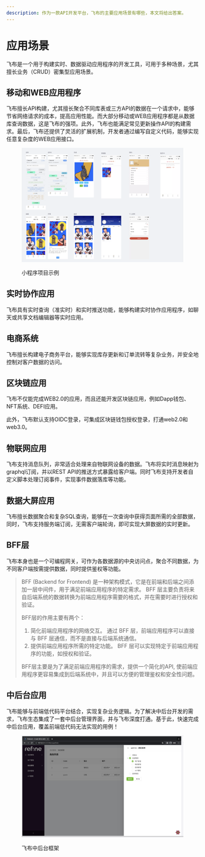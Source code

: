 ```yaml
---
description: 作为一款API开发平台，飞布的主要应用场景有哪些，本文将给出答案。
---
```


# 应用场景

飞布是一个用于构建实时、数据驱动应用程序的开发工具，可用于多种场景，尤其擅长业务（CRUD）密集型应用场景。

## 移动和WEB应用程序

飞布擅长API构建，尤其擅长聚合不同库表或三方API的数据在一个请求中，能够节省网络请求的成本，提高应用性能。而大部分移动或WEB应用程序都是从数据库查询数据，这是飞布的强项。此外，飞布也能满足常见更新操作API的构建需求。最后，飞布还提供了灵活的扩展机制，开发者通过编写自定义代码，能够实现任意复杂度的WEB应用接口。

<figure><img src="../.gitbook/assets/image (15) (1).png" alt=""><figcaption><p>小程序项目示例</p></figcaption></figure>

## 实时协作应用

飞布具有实时查询（准实时）和实时推送功能，能够构建实时协作应用程序，如聊天或共享文档编辑器等实时应用。

## 电商系统

飞布擅长构建电子商务平台，能够实现库存更新和订单流转等复杂业务，并安全地控制对客户数据的访问。

## 区块链应用

飞布不仅能完成WEB2.0的应用，而且还能开发区块链应用，例如Dapp钱包、NFT系统、DEFI应用。

此外，飞布默认支持OIDC登录，可集成区块链钱包授权登录，打通web2.0和web3.0。

## 物联网应用

飞布支持消息队列，非常适合处理来自物联网设备的数据。飞布将实时消息映射为graphql订阅，并以REST API的推送方式暴露给客户端。同时飞布支持开发者自定义脚本处理订阅事件，实现事件数据落库等功能。

## 数据大屏应用

飞布擅长数据聚合和复杂SQL查询，能够在一次查询中获得页面所需的全部数据，同时，飞布支持服务端订阅，无需客户端轮询，即可实现大屏数据的实时更新。

## BFF层

飞布本身也是一个可编程网关，可作为各数据源的中央访问点，聚合不同数据，为不同客户端按需提供数据，同时提供鉴权等功能。

> BFF (Backend for Frontend) 是一种架构模式，它是在前端和后端之间添加一层中间件，用于满足前端应用程序的特定需求。 BFF 层主要负责将来自后端系统的数据转换为前端应用程序需要的格式，并在需要时进行授权和验证。
>
> BFF层的作用主要有两个：
>
> 1. 简化前端应用程序的网络交互。 通过 BFF 层，前端应用程序可以直接与 BFF 层通信，而不是直接与后端系统通信。
> 2. 提供前端应用程序所需的特定功能。 BFF 层可以实现特定于前端应用程序的功能，如授权和验证。
>
> BFF层主要是为了满足前端应用程序的需求，提供一个简化的API, 使前端应用程序更容易集成到后端系统中，并且可以方便的管理鉴权和安全性问题。

## 中后台应用

飞布能够与前端低代码平台结合，实现复杂业务逻辑。为了解决中后台开发的需求，飞布生态集成了一套中后台管理界面，并与飞布深度打通。基于此，快速完成中后台应用，覆盖前端低代码无法实现的用例！

<figure><img src="../.gitbook/assets/image (1) (1) (1) (1).png" alt=""><figcaption><p>飞布中后台框架</p></figcaption></figure>


